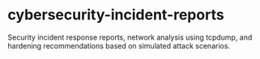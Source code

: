 # cybersecurity-incident-reports
Security incident response reports, network analysis using tcpdump, and hardening recommendations based on simulated attack scenarios.
